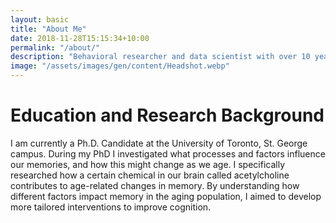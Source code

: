 ```yaml
---
layout: basic
title: "About Me"
date: 2018-11-28T15:15:34+10:00
permalink: "/about/"
description: "Behavioral researcher and data scientist with over 10 years of research experience"
image: "/assets/images/gen/content/Headshot.webp"
---
```


# Education and Research Background

I am currently a Ph.D. Candidate at the University of Toronto, St. George campus. During my PhD I investigated what processes and factors influence our memories, and how this might change as we age. I specifically researched how a certain chemical in our brain called acetylcholine contributes to age-related changes in memory. By understanding how different factors impact memory in the aging population, I aimed to develop more tailored interventions to improve cognition. 
